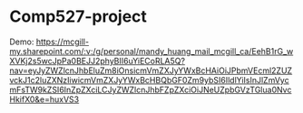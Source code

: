 # Comp527-project
Demo: https://mcgill-my.sharepoint.com/:v:/g/personal/mandy_huang_mail_mcgill_ca/EehB1rG_wXVKj2s5wcJpPa0BEJJ2phyBII6uYiECoRLA5Q?nav=eyJyZWZlcnJhbEluZm8iOnsicmVmZXJyYWxBcHAiOiJPbmVEcml2ZUZvckJ1c2luZXNzIiwicmVmZXJyYWxBcHBQbGF0Zm9ybSI6IldlYiIsInJlZmVycmFsTW9kZSI6InZpZXciLCJyZWZlcnJhbFZpZXciOiJNeUZpbGVzTGlua0NvcHkifX0&e=huxVS3
